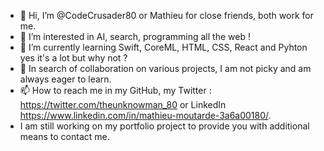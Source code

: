 - 👋 Hi, I’m @CodeCrusader80 or Mathieu for close friends, both work for me.
- 👀 I’m interested in AI, search, programming all the web !
- 🌱 I’m currently learning Swift, CoreML, HTML, CSS, React and Pyhton yes it's a lot but why not ?
- 💞️ In search of collaboration on various projects, I am not picky and am always eager to learn.
- 📫 How to reach me in my GitHub, my Twitter : https://twitter.com/theunknowman_80 or LinkedIn https://www.linkedin.com/in/mathieu-moutarde-3a6a00180/. 
- I am still working on my portfolio project to provide you with additional means to contact me.

<!---
CodeCrusader80/CodeCrusader80 is a ✨ special ✨ repository because its `README.md` (this file) appears on your GitHub profile.
You can click the Preview link to take a look at your changes.
--->
